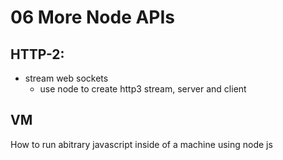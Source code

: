 # 06 More Node APIs

## HTTP-2:

- stream web sockets
  - use node to create http3 stream, server and client


## VM
How to run abitrary javascript inside of a machine using node js
